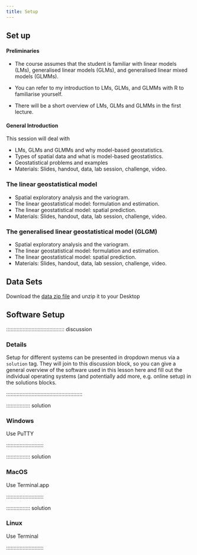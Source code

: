 ```yaml
---
title: Setup
---
```


## Set up

#### Preliminaries

* The course assumes that the student is familiar with linear models (LMs), generalised linear models (GLMs), and generalised linear mixed models (GLMMs). 

* You can refer to my introduction to LMs, GLMs, and GLMMs with R to familiarise yourself.

* There will be a short overview of LMs, GLMs and GLMMs in the first lecture.



#### General Introduction

This session will deal with

* LMs, GLMs and GLMMs and why model-based geostatistics.
* Types of spatial data and what is model-based geostatistics.
* Geostatistical problems and examples
* Materials: Slides, handout, data, lab session, challenge, video.


### The linear geostatistical model
* Spatial exploratory analysis and the variogram.
* The linear geostatistical model: formulation and estimation.
* The linear geostatistical model: spatial prediction.
* Materials: Slides, handout, data, lab session, challenge, video.


### The generalised linear geostatistical model (GLGM)
* Spatial exploratory analysis and the variogram.
* The linear geostatistical model: formulation and estimation.
* The linear geostatistical model: spatial prediction.
* Materials: Slides, handout, data, lab session, challenge, video.


## Data Sets

Download the [data zip file](data/data.zip) and unzip it to your Desktop

## Software Setup

::::::::::::::::::::::::::::::::::::::: discussion

### Details

Setup for different systems can be presented in dropdown menus via a `solution`
tag. They will join to this discussion block, so you can give a general overview
of the software used in this lesson here and fill out the individual operating
systems (and potentially add more, e.g. online setup) in the solutions blocks.

:::::::::::::::::::::::::::::::::::::::::::::::::::

:::::::::::::::: solution

### Windows

Use PuTTY

:::::::::::::::::::::::::

:::::::::::::::: solution

### MacOS

Use Terminal.app

:::::::::::::::::::::::::


:::::::::::::::: solution

### Linux

Use Terminal

:::::::::::::::::::::::::

